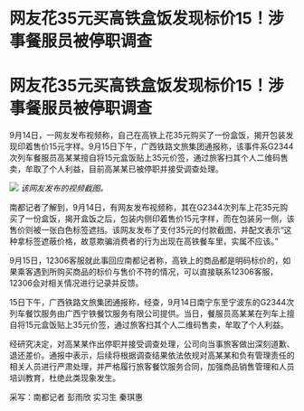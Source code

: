 # 网友花35元买高铁盒饭发现标价15！涉事餐服员被停职调查

# 网友花35元买高铁盒饭发现标价15！涉事餐服员被停职调查

9月14日，一网友发布视频称，自己在高铁上花35元购买了一份盒饭，揭开包装发现印着售价15元字样。9月15日下午，广西铁路文旅集团通报称，该事件系G2344次列车餐服员高某某擅自将15元盒饭贴上35元价签，通过旅客扫其个人二维码售卖，牟取了个人利益，目前高某某已被停职并接受调查处理。

![](https://inews.gtimg.com/om_bt/OABWjZu4sux_1GUXzfa1YD0Gyfqofo3QiifKm_v62OUzcAA/1000)
_该网友发布的视频截图。_

南都记者了解到，9月14日，有网友发布视频称，其在G2344次列车上花35元购买了一份盒饭，揭开盒饭之后，包装内侧印着售价15元字样，而在包装另一侧，该售价则被一张白色标签遮挡。该网友发布了支付35元的付款截图，并配文表示“这种拿标签遮蔽价格，故意欺骗消费者的行为出现在高铁餐车里，实属不应该。”

9月15日，12306客服就此事回应南都记者称，高铁上的商品都是明码标价的，如果乘客遇到所购买商品的标价与售价不符的情况，可以直接联系12306客服，12306会对相关情况进行记录并反馈。

15日下午，广西铁路文旅集团通报称，经查，9月14日南宁东至宁波东的G2344次列车餐饮服务由广西宁铁餐饮服务有限公司提供。当日，餐服员高某某在列车上擅自将15元盒饭贴上35元价签，通过旅客扫其个人二维码售卖，牟取了个人利益。

经研究决定，对高某某作出停职并接受调查处理，公司向当事旅客做出深刻道歉、退还差价。通报中表示，后续将根据调查结果依法依规对高某某和负有管理责任的相关人员进行严肃处理，并严格履行旅客餐饮服务合同，加强商品销售管理和人员培训教育，杜绝此类现象发生。

采写：南都记者 彭雨欣 实习生 秦琪惠

